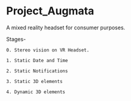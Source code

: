 # Project_Augmata

A mixed reality headset for consumer purposes.

Stages-
	
	0. Stereo vision on VR Headset.
	
	1. Static Date and Time
	
	2. Static Notifications
	
	3. Static 3D elements
	
	4. Dynamic 3D elements

